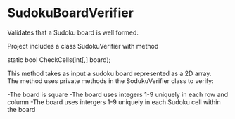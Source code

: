 SudokuBoardVerifier
===================

Validates that a Sudoku board is well formed.

Project includes a class SudokuVerifier with method 

static bool CheckCells(int[,] board);

This method takes as input a sudoku board represented as a 2D array.  
The method uses private methods in the SodukuVerifier class to verify:

-The board is square
-The board uses integers 1-9 uniquely in each row and column
-The board uses intergers 1-9 uniquely in each Sudoku cell within the board
